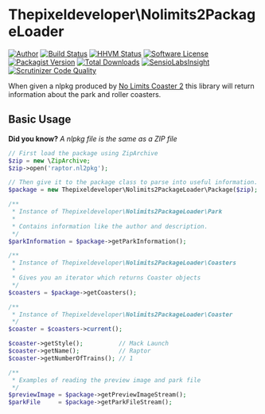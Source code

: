 Thepixeldeveloper\Nolimits2PackageLoader
=========================

[![Author](http://img.shields.io/badge/author-@colonelrosa-blue.svg)](https://twitter.com/colonelrosa)
[![Build Status](https://img.shields.io/travis/ThePixelDeveloper/Nolimits2PackageLoader/master.svg)](https://travis-ci.org/ThePixelDeveloper/Nolimits2PackageLoader)
[![HHVM Status](http://hhvm.h4cc.de/badge/ThePixelDeveloper/Nolimits2PackageLoader.png?style=flat)](http://hhvm.h4cc.de/package/thepixeldeveloper/nolimits2packageloader)
[![Software License](https://img.shields.io/badge/license-MIT-brightgreen.svg)](LICENSE)
[![Packagist Version](https://img.shields.io/packagist/v/ThePixelDeveloper/Nolimits2PackageLoader.svg)](https://packagist.org/packages/thepixeldeveloper/nolimits2packageloader)
[![Total Downloads](https://img.shields.io/packagist/dt/thepixeldeveloper/nolimits2packageloader.svg)](https://packagist.org/packages/thepixeldeveloper/nolimits2packageloader)
[![SensioLabsInsight](https://img.shields.io/sensiolabs/i/71e1a221-f477-4649-b63f-c61a055fa0be.svg)](https://insight.sensiolabs.com/projects/71e1a221-f477-4649-b63f-c61a055fa0be)
[![Scrutinizer Code Quality](https://scrutinizer-ci.com/g/thepixeldeveloper/nolimits2packageloader/badges/quality-score.png?b=master)](https://scrutinizer-ci.com/g/ThePixelDeveloper/Nolimits2PackageLoader/?branch=master)

When given a nlpkg produced by [No Limits Coaster 2](http://www.nolimitscoaster.com/) this library will return information about the park and roller coasters.

Basic Usage
-----

**Did you know?** _A nlpkg file is the same as a ZIP file_

``` php
// First load the package using ZipArchive
$zip = new \ZipArchive;
$zip->open('raptor.nl2pkg');

// Then give it to the package class to parse into useful information.
$package = new Thepixeldeveloper\Nolimits2PackageLoader\Package($zip);

/**
 * Instance of Thepixeldeveloper\Nolimits2PackageLoader\Park
 *
 * Contains information like the author and description.
 */
$parkInformation = $package->getParkInformation();

/**
 * Instance of Thepixeldeveloper\Nolimits2PackageLoader\Coasters
 *
 * Gives you an iterator which returns Coaster objects
 */
$coasters = $package->getCoasters();

/**
 * Instance of Thepixeldeveloper\Nolimits2PackageLoader\Coaster
 */
$coaster = $coasters->current();

$coaster->getStyle();          // Mack Launch
$coaster->getName();           // Raptor
$coaster->getNumberOfTrains(); // 1

/**
 * Examples of reading the preview image and park file
 */
$previewImage = $package->getPreviewImageStream();
$parkFile     = $package->getParkFileStream();
```
